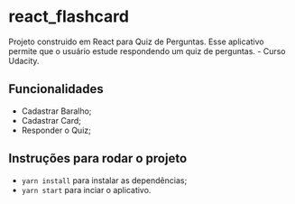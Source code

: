 # react_flashcard

Projeto construido em React para Quiz de Perguntas. Esse aplicativo permite que o usuário estude respondendo um quiz de perguntas. - Curso Udacity.

## Funcionalidades

* Cadastrar Baralho;
* Cadastrar Card;
* Responder o Quiz;

## Instruções para rodar o projeto

* `yarn install` para instalar as dependências;
* `yarn start` para inciar o aplicativo.